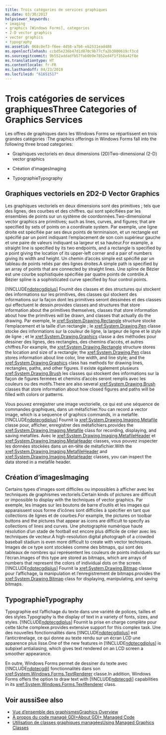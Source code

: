 ```yaml
---
title: Trois catégories de services graphiques
ms.date: 03/30/2017
helpviewer_keywords:
- imaging
- graphics [Windows Forms], categories
- 2-D vector graphics
- vector graphics
- typography
ms.assetid: 068c0ef3-f6ee-4d58-a7b6-eb2531ead408
ms.openlocfilehash: ccbd5e236b47d1d870c9b77cfa2b3880619cf3cd
ms.sourcegitcommit: 9b552addadfb57fab0b9e7852ed4f1f1b8a42f8e
ms.translationtype: HT
ms.contentlocale: fr-FR
ms.lasthandoff: 04/23/2019
ms.locfileid: "61651517"
---
```

# <a name="three-categories-of-graphics-services"></a><span data-ttu-id="945e4-102">Trois catégories de services graphiques</span><span class="sxs-lookup"><span data-stu-id="945e4-102">Three Categories of Graphics Services</span></span>
<span data-ttu-id="945e4-103">Les offres de graphiques dans les Windows Forms se répartissent en trois grandes catégories :</span><span class="sxs-lookup"><span data-stu-id="945e4-103">The graphics offerings in Windows Forms fall into the following three broad categories:</span></span>  
  
- <span data-ttu-id="945e4-104">Graphiques vectoriels en deux dimensions (2D)</span><span class="sxs-lookup"><span data-stu-id="945e4-104">Two-dimensional (2-D) vector graphics</span></span>  
  
- <span data-ttu-id="945e4-105">Création d’images</span><span class="sxs-lookup"><span data-stu-id="945e4-105">Imaging</span></span>  
  
- <span data-ttu-id="945e4-106">Typographie</span><span class="sxs-lookup"><span data-stu-id="945e4-106">Typography</span></span>  
  
## <a name="2-d-vector-graphics"></a><span data-ttu-id="945e4-107">Graphiques vectoriels en 2D</span><span class="sxs-lookup"><span data-stu-id="945e4-107">2-D Vector Graphics</span></span>  
 <span data-ttu-id="945e4-108">Les graphiques vectoriels en deux dimensions sont des primitives ; tels que des lignes, des courbes et des chiffres. qui sont spécifiées par les ensembles de points sur un système de coordonnées.</span><span class="sxs-lookup"><span data-stu-id="945e4-108">Two-dimensional vector graphics are primitives; such as lines, curves, and figures; that are specified by sets of points on a coordinate system.</span></span> <span data-ttu-id="945e4-109">Par exemple, une ligne droite est spécifiée par ses deux points de terminaison, et un rectangle est spécifié par un point indiquant l’emplacement de son coin supérieur gauche et une paire de valeurs indiquant sa largeur et sa hauteur.</span><span class="sxs-lookup"><span data-stu-id="945e4-109">For example, a straight line is specified by its two endpoints, and a rectangle is specified by a point giving the location of its upper-left corner and a pair of numbers giving its width and height.</span></span> <span data-ttu-id="945e4-110">Un chemin d’accès simple est spécifié par un tableau de points reliés par des lignes droites.</span><span class="sxs-lookup"><span data-stu-id="945e4-110">A simple path is specified by an array of points that are connected by straight lines.</span></span> <span data-ttu-id="945e4-111">Une spline de Bézier est une courbe sophistiquée spécifiée par quatre points de contrôle.</span><span class="sxs-lookup"><span data-stu-id="945e4-111">A Bézier spline is a sophisticated curve specified by four control points.</span></span>  
  
 [!INCLUDE[ndptecgdiplus](../../../../includes/ndptecgdiplus-md.md)] <span data-ttu-id="945e4-112">Fournit des classes et des structures qui stockent des informations sur les primitives, des classes qui stockent des informations sur la façon dont les primitives seront dessinées et des classes qui effectuent le dessin.</span><span class="sxs-lookup"><span data-stu-id="945e4-112">provides classes and structures that store information about the primitives themselves, classes that store information about how the primitives will be drawn, and classes that actually do the drawing.</span></span> <span data-ttu-id="945e4-113">Par exemple, le <xref:System.Drawing.Rectangle> structure stocke l’emplacement et la taille d’un rectangle ; le <xref:System.Drawing.Pen> classe stocke des informations sur la couleur de ligne, la largeur de ligne et le style de ligne ; et le <xref:System.Drawing.Graphics> classe a des méthodes pour dessiner des lignes, des rectangles, des chemins d’accès, et autres chiffres.</span><span class="sxs-lookup"><span data-stu-id="945e4-113">For example, the <xref:System.Drawing.Rectangle> structure stores the location and size of a rectangle; the <xref:System.Drawing.Pen> class stores information about line color, line width, and line style; and the <xref:System.Drawing.Graphics> class has methods for drawing lines, rectangles, paths, and other figures.</span></span> <span data-ttu-id="945e4-114">Il existe également plusieurs <xref:System.Drawing.Brush> les classes qui stockent des informations sur la façon de figures fermées et chemins d’accès seront remplis avec les couleurs ou des motifs.</span><span class="sxs-lookup"><span data-stu-id="945e4-114">There are also several <xref:System.Drawing.Brush> classes that store information about how closed figures and paths will be filled with colors or patterns.</span></span>  
  
 <span data-ttu-id="945e4-115">Vous pouvez enregistrer une image vectorielle, ce qui est une séquence de commandes graphiques, dans un métafichier.</span><span class="sxs-lookup"><span data-stu-id="945e4-115">You can record a vector image, which is a sequence of graphics commands, in a metafile.</span></span> [!INCLUDE[ndptecgdiplus](../../../../includes/ndptecgdiplus-md.md)] <span data-ttu-id="945e4-116">Fournit la <xref:System.Drawing.Imaging.Metafile> classe pour, afficher, enregistrer des métafichiers.</span><span class="sxs-lookup"><span data-stu-id="945e4-116">provides the <xref:System.Drawing.Imaging.Metafile> class for recording, displaying, and saving metafiles.</span></span> <span data-ttu-id="945e4-117">Avec le <xref:System.Drawing.Imaging.MetafileHeader> et <xref:System.Drawing.Imaging.MetaHeader> classes, vous pouvez inspecter les données stockées dans un en-tête de métafichier.</span><span class="sxs-lookup"><span data-stu-id="945e4-117">With the <xref:System.Drawing.Imaging.MetafileHeader> and <xref:System.Drawing.Imaging.MetaHeader> classes, you can inspect the data stored in a metafile header.</span></span>  
  
## <a name="imaging"></a><span data-ttu-id="945e4-118">Création d’images</span><span class="sxs-lookup"><span data-stu-id="945e4-118">Imaging</span></span>  
 <span data-ttu-id="945e4-119">Certains types d’images sont difficiles ou impossibles à afficher avec les techniques de graphismes vectoriels.</span><span class="sxs-lookup"><span data-stu-id="945e4-119">Certain kinds of pictures are difficult or impossible to display with the techniques of vector graphics.</span></span> <span data-ttu-id="945e4-120">Par exemple, les images sur les boutons de barre d’outils et les images qui apparaissent sous forme d’icônes sont difficiles à spécifier en tant que collections de lignes et de courbes.</span><span class="sxs-lookup"><span data-stu-id="945e4-120">For example, the pictures on toolbar buttons and the pictures that appear as icons are difficult to specify as collections of lines and curves.</span></span> <span data-ttu-id="945e4-121">Une photographie numérique haute résolution d’un stade de football est encore plus difficile de créer avec les techniques de vecteur.</span><span class="sxs-lookup"><span data-stu-id="945e4-121">A high-resolution digital photograph of a crowded baseball stadium is even more difficult to create with vector techniques.</span></span> <span data-ttu-id="945e4-122">Images de ce type sont stockées comme des bitmaps, qui sont des tableaux de nombres qui représentent les couleurs de points individuels sur l’écran.</span><span class="sxs-lookup"><span data-stu-id="945e4-122">Images of this type are stored as bitmaps, which are arrays of numbers that represent the colors of individual dots on the screen.</span></span> [!INCLUDE[ndptecgdiplus](../../../../includes/ndptecgdiplus-md.md)] <span data-ttu-id="945e4-123">Fournit la <xref:System.Drawing.Bitmap> classe pour l’affichage, la manipulation et l’enregistrement de bitmaps.</span><span class="sxs-lookup"><span data-stu-id="945e4-123">provides the <xref:System.Drawing.Bitmap> class for displaying, manipulating, and saving bitmaps.</span></span>  
  
## <a name="typography"></a><span data-ttu-id="945e4-124">Typographie</span><span class="sxs-lookup"><span data-stu-id="945e4-124">Typography</span></span>  
 <span data-ttu-id="945e4-125">Typographie est l’affichage du texte dans une variété de polices, tailles et des styles.</span><span class="sxs-lookup"><span data-stu-id="945e4-125">Typography is the display of text in a variety of fonts, sizes, and styles.</span></span> [!INCLUDE[ndptecgdiplus](../../../../includes/ndptecgdiplus-md.md)] <span data-ttu-id="945e4-126">Fournit la prise en charge complète pour cette tâche complexe.</span><span class="sxs-lookup"><span data-stu-id="945e4-126">provides extensive support for this complex task.</span></span> <span data-ttu-id="945e4-127">Une des nouvelles fonctionnalités dans [!INCLUDE[ndptecgdiplus](../../../../includes/ndptecgdiplus-md.md)] est l’anticrénelage, ce qui donne au texte rendu sur un écran LCD une apparence plus lisse.</span><span class="sxs-lookup"><span data-stu-id="945e4-127">One of the new features in [!INCLUDE[ndptecgdiplus](../../../../includes/ndptecgdiplus-md.md)] is subpixel antialiasing, which gives text rendered on an LCD screen a smoother appearance.</span></span>  
  
 <span data-ttu-id="945e4-128">En outre, Windows Forms permet de dessiner du texte avec [!INCLUDE[ndptecgdi](../../../../includes/ndptecgdi-md.md)] fonctionnalités dans son <xref:System.Windows.Forms.TextRenderer> classe.</span><span class="sxs-lookup"><span data-stu-id="945e4-128">In addition, Windows Forms offers the option to draw text with [!INCLUDE[ndptecgdi](../../../../includes/ndptecgdi-md.md)] capabilities in its <xref:System.Windows.Forms.TextRenderer> class.</span></span>  
  
## <a name="see-also"></a><span data-ttu-id="945e4-129">Voir aussi</span><span class="sxs-lookup"><span data-stu-id="945e4-129">See also</span></span>

- [<span data-ttu-id="945e4-130">Vue d’ensemble des graphismes</span><span class="sxs-lookup"><span data-stu-id="945e4-130">Graphics Overview</span></span>](graphics-overview-windows-forms.md)
- [<span data-ttu-id="945e4-131">À propos du code managé GDI+</span><span class="sxs-lookup"><span data-stu-id="945e4-131">About GDI+ Managed Code</span></span>](about-gdi-managed-code.md)
- [<span data-ttu-id="945e4-132">Utilisation de classes graphiques managées</span><span class="sxs-lookup"><span data-stu-id="945e4-132">Using Managed Graphics Classes</span></span>](using-managed-graphics-classes.md)
